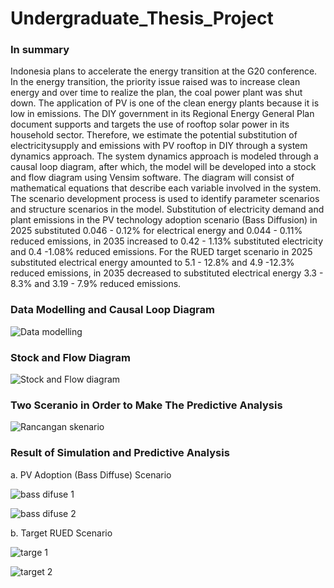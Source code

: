 # Undergraduate_Thesis_Project
### In summary 

Indonesia plans to accelerate the energy transition at the G20 conference. In the energy transition, the priority issue raised was to increase clean energy and over time to realize the plan, the coal power plant was shut down. The application of PV is one of the clean energy plants because it is low in emissions. The DIY government in its Regional Energy General Plan document supports and targets the use of rooftop solar power in its household sector. Therefore, we estimate the potential substitution of electricitysupply and emissions with PV rooftop in DIY through a system dynamics approach. The system dynamics approach is modeled through a causal loop diagram, after which, the model will be developed into a stock and flow diagram using Vensim software. The diagram will consist of mathematical equations that describe each variable involved in the system. The scenario development process is used to identify parameter scenarios and structure scenarios in the model. Substitution of electricity demand and plant emissions in the PV technology adoption scenario (Bass Diffusion) in 2025 substituted 0.046 - 0.12% for electrical energy and 0.044 - 0.11% reduced emissions, in 2035 increased to 0.42 - 1.13% substituted electricity and 0.4 -1.08% reduced emissions. For the RUED target scenario in 2025 substituted electrical energy amounted to 5.1 - 12.8% and 4.9 -12.3% reduced emissions, in 2035 decreased to substituted electrical energy 3.3 - 8.3% and 3.19 - 7.9% reduced emissions.

### Data Modelling and Causal Loop Diagram 
![Data modelling](https://github.com/user-attachments/assets/4c430e87-b32f-4d42-86b1-b5a746739754)

### Stock and Flow Diagram 
![Stock and Flow diagram](https://github.com/user-attachments/assets/397c2253-1714-40af-89cc-288e0b03dc3b)

### Two Sceranio in Order to Make The Predictive Analysis 
![Rancangan skenario](https://github.com/user-attachments/assets/b7576c50-7281-42cd-9552-190da53ae3b9)

### Result of Simulation and Predictive Analysis 
a. PV Adoption (Bass Diffuse) Scenario 

![bass difuse 1](https://github.com/user-attachments/assets/a93e04d7-423e-47fd-b25a-faf23e4bd6a2)

![bass difuse 2](https://github.com/user-attachments/assets/2ee0e403-3889-410e-b8ad-c76c6b4edb78)

b. Target RUED Scenario

![targe 1](https://github.com/user-attachments/assets/bcc26262-2e40-400f-8d66-b0ced6e5e9cc)

![target 2](https://github.com/user-attachments/assets/f7a31e4c-1778-476f-80a3-43a365b8d088)






